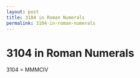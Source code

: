 ```yaml
---
layout: post
title: 3104 in Roman Numerals
permalink: 3104-in-roman-numerals
---
```


# 3104 in Roman Numerals

3104 = MMMCIV
